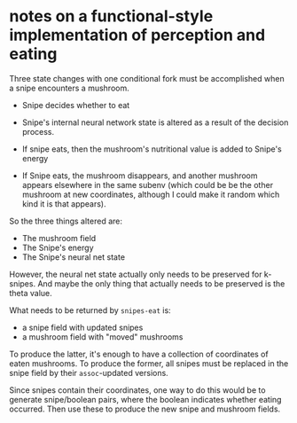 notes on a functional-style implementation of perception and eating
====

Three state changes with one conditional fork must be accomplished when a
snipe encounters a mushroom.

* Snipe decides whether to eat

* Snipe's internal neural network state is altered as a result of 
  the decision process.

* If snipe eats, then the mushroom's nutritional value is added
  to Snipe's energy

* If Snipe eats, the mushroom disappears, and another mushroom
  appears elsewhere in the same subenv (which could be
  be the other mushroom at new coordinates, although I could make
  it random which kind it is that appears).

So the three things altered are:

* The mushroom field
* The Snipe's energy
* The Snipe's neural net state

However, the neural net state actually only needs to be preserved for
k-snipes.  And maybe the only thing that actually needs to be preserved
is the theta value.

What needs to be returned by `snipes-eat` is:

* a snipe field with updated snipes
* a mushroom field with "moved" mushrooms

To produce the latter, it's enough to have a collection of coordinates
of eaten mushrooms.  To produce the former, all snipes must be replaced
in the snipe field by their `assoc`-updated versions.

Since snipes contain their coordinates, one way to do this would be to
generate snipe/boolean pairs, where the boolean indicates whether eating
occurred.  Then use these to produce the new snipe and mushroom fields.
